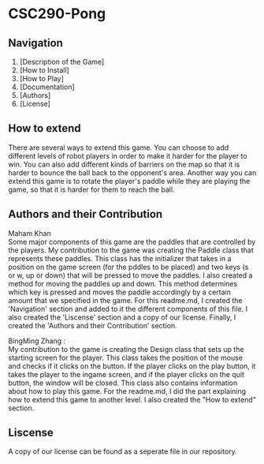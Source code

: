 # CSC290-Pong

## Navigation
<a name="top"></a>
1. [Description of the Game] 
2. [How to Install]
3. [How to Play]
4. [Documentation] 
5. [Authors]
6. [License]

## How to extend
There are several ways to extend this game. You can choose to add different levels of robot players in order to make it harder for the player to win. You can also add different kinds of barriers on the map so that it is harder to bounce the ball back to the opponent's area. Another way you can extend this game is to rotate the player's paddle while they are playing the game, so that it is harder for them to reach the ball.

## Authors and their Contribution
<a name="contribution"></a>
Maham Khan <br/>
Some major components of this game are the paddles that are controlled by the players. My contribution to the game was creating the Paddle class that represents these paddles. This class has the initializer that takes in a position on the game screen (for the pddles to be placed) and two keys (s or w, up or down) that will be pressed to move the paddles. I also created a method for moving the paddles up and down. This method determines which key is pressed and moves the paddle accordingly by a certain amount that we specified in the game. For this readme.md, I created the 'Navigation' section and added to it the different components of this file. I also created the 'Liscense' section and a copy of our license. Finally, I created the 'Authors and their Contribution' section.


<a name="contribution"></a>
BingMing Zhang :<br/>
My contribution to the game is creating the Design class that sets up the starting screen for the player. This class takes the position of the mouse and checks if it clicks on the button. If the player clicks on the play button, it takes the player to the ingame screen, and if the player clicks on the quit button, the window will be closed. This class also contains information about how to play this game. For the readme.md, I did the part explaining how to extend this game to another level. I also created the "How to extend" section.

## Liscense
<a name="Liscense"></a>
A copy of our license can be found as a seperate file in our repository.
